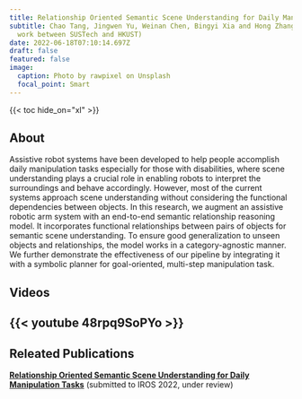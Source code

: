 ```yaml
---
title: Relationship Oriented Semantic Scene Understanding for Daily Manpulation Tasks
subtitle: Chao Tang, Jingwen Yu, Weinan Chen, Bingyi Xia and Hong Zhang (a joint
  work between SUSTech and HKUST)
date: 2022-06-18T07:10:14.697Z
draft: false
featured: false
image:
  caption: Photo by rawpixel on Unsplash
  focal_point: Smart
---
```

{{< toc hide_on="xl" >}}

## About

Assistive robot systems have been developed to help people accomplish daily manipulation tasks especially for those with disabilities, where scene understanding plays a crucial role in enabling robots to interpret the surroundings and behave accordingly. However, most of the current systems approach scene understanding without considering the functional dependencies between objects. In this research, we augment an assistive robotic arm system with an end-to-end semantic relationship reasoning model. It incorporates functional relationships between pairs of objects for semantic scene understanding. To ensure good generalization to unseen objects and relationships, the model works in a category-agnostic manner.  We further demonstrate the effectiveness of our pipeline by integrating it with a symbolic planner for goal-oriented, multi-step manipulation task.

## Videos

## {{< youtube 48rpq9SoPYo >}}

## Releated Publications

**[Relationship Oriented Semantic Scene Understanding for Daily Manipulation Tasks](<Relationship Oriented Semantic Scene Understanding for Daily Manipulation Tasks>)** (submitted to IROS 2022, under review)